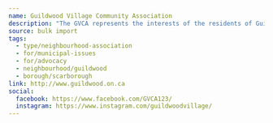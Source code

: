 ```yaml
---
name: Guildwood Village Community Association
description: "The GVCA represents the interests of the residents of Guildwood Village in Scarborough through government advocacy, communication, and organizing community events and activities."
source: bulk import
tags:
  - type/neighbourhood-association
  - for/municipal-issues
  - for/advocacy
  - neighbourhood/guildwood
  - borough/scarborough
link: http://www.guildwood.on.ca
social:
  facebook: https://www.facebook.com/GVCA123/
  instagram: https://www.instagram.com/guildwoodvillage/
---
```


<!-- Community added via bulk import -->

